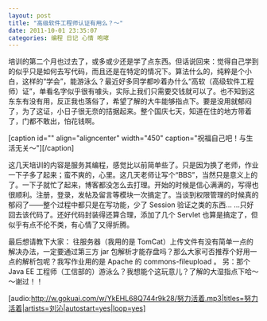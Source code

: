 ```yaml
---
layout: post 
title: "高级软件工程师认证有用么？～"
date: 2011-10-01 23:35:07
categories: 编程 日记 心情 咆哮
---
```


培训的第二个月也过去了，或多或少还是学了点东西。但话说回来：觉得自己学到的似乎只是如何去写代码，而且还是在特定的情况下。算法什么的，纯粹是个小白，这样的“学会”，能游泳么？最近好多同学都吵着办什么“高软（高级软件工程师）证”，单看名字似乎很有噱头，实际上我们只需要交钱就可以了。也不知到这东东有没有用，反正我也落俗了，希望了解的大牛能够指点下。要是没用就郁闷了，为了这证，小日子很无奈的拮据起来。整个国庆七天，知道在住的地方带着了，门都不敢出，怕花钱啊。

[caption id="" align="aligncenter" width="450" caption="祝福自己吧！与生活无关～"][/caption]

这几天培训的内容是服务其编程，感觉比以前简单些了。只是因为换了老师，作业一下子多了起来；蛮不爽的，心里。这几天老师让写个“BBS”，当然只是意义上的了。一下子就忙了起来，博客都没怎么去打理。开始的时候是信心满满的，写得也很顺利。注册，登录，发帖及留言等模块一次搞定了。当谈到权限管理的时候真的郁闷了——整个过程中都只是在写功能，少了 Session 验证之类的东西... ...只好回去该代码了。还好代码封装得还算合理，添加了几个 Servlet 也算是搞定了，但似乎有点不伦不类，有心情了又得折腾。

最后想请教下大家：
往服务器（我用的是 TomCat）上传文件有没有简单一点的解决办法，一定要通过第三方 jar 包解析才能存盘吗？那么大家可否推荐个好用一点的解析包呢？我写作业用的是 Apache 的 commons-fileupload 。
另：那个 Java EE 工程师（工信部的）游泳么？我想能个这玩意儿？了解的大湿指点下哈～～谢过！！

[audio:http://w.gokuai.com/w/YkEHL68Q744r9k28/努力活着.mp3|titles=努力活着|artists=刘沁|autostart=yes|loop=yes]
